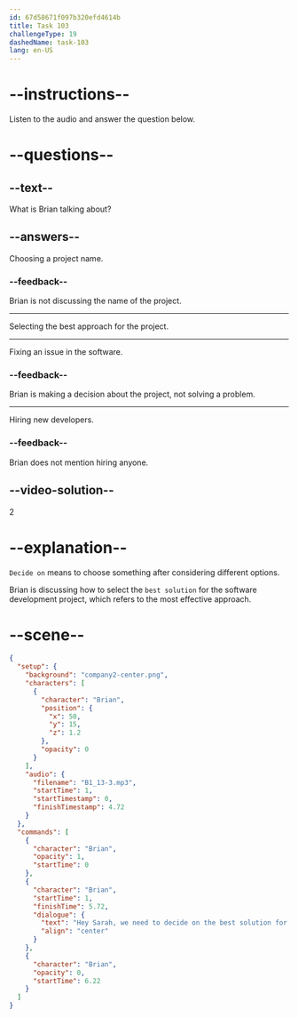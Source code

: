 ```yaml
---
id: 67d58671f097b320efd4614b
title: Task 103
challengeType: 19
dashedName: task-103
lang: en-US
---
```


<!-- (Audio) Brian: Hey, Sarah. We need to decide on the best solution for our new software development project. -->

# --instructions--

Listen to the audio and answer the question below.

# --questions--

## --text--

What is Brian talking about?  

## --answers--

Choosing a project name.

### --feedback--

Brian is not discussing the name of the project.

---

Selecting the best approach for the project.

---

Fixing an issue in the software.

### --feedback--

Brian is making a decision about the project, not solving a problem.

---

Hiring new developers.

### --feedback--

Brian does not mention hiring anyone.

## --video-solution--

2

# --explanation--

`Decide on` means to choose something after considering different options.

Brian is discussing how to select the `best solution` for the software development project, which refers to the most effective approach.

# --scene--

```json
{
  "setup": {
    "background": "company2-center.png",
    "characters": [
      {
        "character": "Brian",
        "position": {
          "x": 50,
          "y": 15,
          "z": 1.2
        },
        "opacity": 0
      }
    ],
    "audio": {
      "filename": "B1_13-3.mp3",
      "startTime": 1,
      "startTimestamp": 0,
      "finishTimestamp": 4.72
    }
  },
  "commands": [
    {
      "character": "Brian",
      "opacity": 1,
      "startTime": 0
    },
    {
      "character": "Brian",
      "startTime": 1,
      "finishTime": 5.72,
      "dialogue": {
        "text": "Hey Sarah, we need to decide on the best solution for our new software development project.",
        "align": "center"
      }
    },
    {
      "character": "Brian",
      "opacity": 0,
      "startTime": 6.22
    }
  ]
}
```
